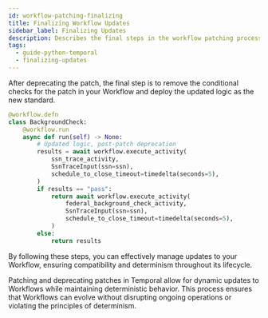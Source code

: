 ```yaml
---
id: workflow-patching-finalizing
title: Finalizing Workflow Updates
sidebar_label: Finalizing Updates
description: Describes the final steps in the workflow patching process in Temporal, focusing on the removal of old code and adoption of new logic.
tags:
  - guide-python-temporal
  - finalizing-updates
---
```


After deprecating the patch, the final step is to remove the conditional checks for the patch in your Workflow and deploy the updated logic as the new standard.

```python
@workflow.defn
class BackgroundCheck:
    @workflow.run
    async def run(self) -> None:
        # Updated logic, post-patch deprecation
        results = await workflow.execute_activity(
            ssn_trace_activity,
            SsnTraceInput(ssn=ssn),
            schedule_to_close_timeout=timedelta(seconds=5),
        )
        if results == "pass":
            return await workflow.execute_activity(
                federal_background_check_activity,
                SsnTraceInput(ssn=ssn),
                schedule_to_close_timeout=timedelta(seconds=5),
            )
        else:
            return results
```

By following these steps, you can effectively manage updates to your Workflow, ensuring compatibility and determinism throughout its lifecycle.

Patching and deprecating patches in Temporal allow for dynamic updates to Workflows while maintaining deterministic behavior.
This process ensures that Workflows can evolve without disrupting ongoing operations or violating the principles of determinism.
